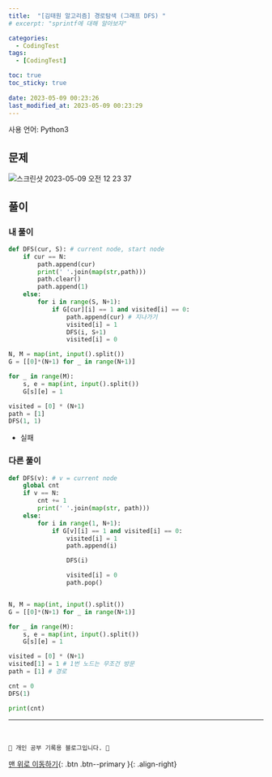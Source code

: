 ```yaml
---
title:  "[김태원 알고리즘] 경로탐색 (그래프 DFS) "
# excerpt: "sprintf에 대해 알아보자"

categories:
  - CodingTest
tags:
  - [CodingTest]

toc: true
toc_sticky: true
 
date: 2023-05-09 00:23:26
last_modified_at: 2023-05-09 00:23:29
---
```


사용 언어: Python3

## 문제
![스크린샷 2023-05-09 오전 12 23 37](https://user-images.githubusercontent.com/59405576/236864009-b56243f1-f730-49b5-8f91-31ebcb120ede.png)


## 풀이
### 내 풀이
```py
def DFS(cur, S): # current node, start node
    if cur == N:
        path.append(cur)
        print(' '.join(map(str,path)))
        path.clear()
        path.append(1)
    else:
        for i in range(S, N+1):
            if G[cur][i] == 1 and visited[i] == 0:
                path.append(cur) # 지나가기
                visited[i] = 1
                DFS(i, S+1)
                visited[i] = 0

N, M = map(int, input().split())
G = [[0]*(N+1) for _ in range(N+1)]

for _ in range(M):
    s, e = map(int, input().split())
    G[s][e] = 1

visited = [0] * (N+1)
path = [1]
DFS(1, 1)
```
- 실패


### 다른 풀이
```py
def DFS(v): # v = current node
    global cnt
    if v == N:
        cnt += 1
        print(' '.join(map(str, path)))
    else:
        for i in range(1, N+1):
            if G[v][i] == 1 and visited[i] == 0:
                visited[i] = 1
                path.append(i)

                DFS(i)

                visited[i] = 0
                path.pop()


N, M = map(int, input().split())
G = [[0]*(N+1) for _ in range(N+1)]

for _ in range(M):
    s, e = map(int, input().split())
    G[s][e] = 1

visited = [0] * (N+1)
visited[1] = 1 # 1번 노드는 무조건 방문
path = [1] # 경로

cnt = 0
DFS(1)

print(cnt)
```






***
<br>


    💛 개인 공부 기록용 블로그입니다. 👻

[맨 위로 이동하기](#){: .btn .btn--primary }{: .align-right}